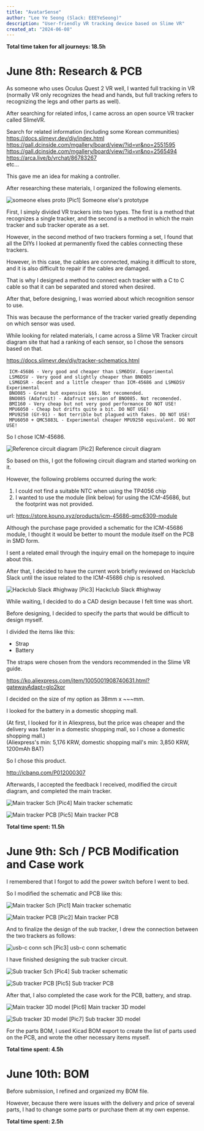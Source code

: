 ```yaml
---
title: "AvatarSense"
author: "Lee Ye Seong (Slack: EEEYeSeong)"
description: "User-friendly VR tracking device based on Slime VR"
created_at: "2024-06-08"
---
```


**Total time taken for all journeys: 18.5h**

# June 8th: Research & PCB

As someone who uses Oculus Quest 2 VR well, I wanted full tracking in VR (normally VR only recognizes the head and hands, but full tracking refers to recognizing the legs and other parts as well).

After searching for related infos, I came across an open source VR tracker called SlimeVR.

Search for related information (including some Korean communities)<br>
https://docs.slimevr.dev/diy/index.html<br>
https://gall.dcinside.com/mgallery/board/view/?id=vr&no=2551595<br>
https://gall.dcinside.com/mgallery/board/view/?id=vr&no=2565494<br>
https://arca.live/b/vrchat/86783267<br>
etc...

This gave me an idea for making a controller.

After researching these materials, I organized the following elements.

![someone elses proto](./assets/other_proto.png)
[Pic1] Someone else's prototype

First, I simply divided VR trackers into two types. The first is a method that recognizes a single tracker, and the second is a method in which the main tracker and sub tracker operate as a set.

However, in the second method of two trackers forming a set, I found that all the DIYs I looked at permanently fixed the cables connecting these trackers.

However, in this case, the cables are connected, making it difficult to store, and it is also difficult to repair if the cables are damaged.

That is why I designed a method to connect each tracker with a C to C cable so that it can be separated and stored when desired.

After that, before designing, I was worried about which recognition sensor to use.

This was because the performance of the tracker varied greatly depending on which sensor was used.

While looking for related materials, I came across a Slime VR Tracker circuit diagram site that had a ranking of each sensor, so I chose the sensors based on that.

https://docs.slimevr.dev/diy/tracker-schematics.html

```plain
 ICM-45686 - Very good and cheaper than LSM6DSV. Experimental
 LSM6DSV - Very good and slightly cheaper than BNO085
 LSM6DSR - decent and a little cheaper than ICM-45686 and LSM6DSV Experimental
 BNO085 - Great but expensive $$$. Not recomended.
 BNO085 (Adafruit) - Adafruit version of BNO085. Not recomended.
 BMI160 - Very cheap but not very good performance DO NOT USE!
 MPU6050 - Cheap but drifts quite a bit. DO NOT USE!
 MPU9250 (GY-91) - Not terrible but plagued with fakes. DO NOT USE!
 MPU6050 + QMC5883L - Experimental cheaper MPU9250 equivalent. DO NOT USE!
```

So I chose ICM-45686.

![Reference circuit diagram](./assets/ref_sch.png)
[Pic2] Reference circuit diagram

So based on this, I got the following circuit diagram and started working on it.

However, the following problems occurred during the work:

1. I could not find a suitable NTC when using the TP4056 chip
2. I wanted to use the module (link below) for using the ICM-45686, but the footprint was not provided.

url: https://store.kouno.xyz/products/icm-45686-qmc6309-module

Although the purchase page provided a schematic for the ICM-45686 module, I thought it would be better to mount the module itself on the PCB in SMD form.

I sent a related email through the inquiry email on the homepage to inquire about this.

After that, I decided to have the current work briefly reviewed on Hackclub Slack until the issue related to the ICM-45686 chip is resolved.

![Hackclub Slack #highway](./assets/slack_h1.png)
[Pic3] Hackclub Slack #highway

While waiting, I decided to do a CAD design because I felt time was short.

Before designing, I decided to specify the parts that would be difficult to design myself.

I divided the items like this:
- Strap
- Battery

The straps were chosen from the vendors recommended in the Slime VR guide.

https://ko.aliexpress.com/item/1005001908740631.html?gatewayAdapt=glo2kor

I decided on the size of my option as 38mm x ~~~mm.

I looked for the battery in a domestic shopping mall.

(At first, I looked for it in Aliexpress, but the price was cheaper and the delivery was faster in a domestic shopping mall, so I chose a domestic shopping mall.)<br>
(Aliexpress's min: 5,176 KRW, domestic shopping mall's min: 3,850 KRW, 1200mAh BAT)

So I chose this product.

http://icbanq.com/P012000307

Afterwards, I accepted the feedback I received, modified the circuit diagram, and completed the main tracker.

![Main tracker Sch](assets/sch_1.png)
[Pic4] Main tracker schematic

![Main tracker PCB](assets/pcb_1.png)
[Pic5] Main tracker PCB

**Total time spent: 11.5h**

# June 9th: Sch / PCB Modification and Case work

I remembered that I forgot to add the power switch before I went to bed.

So I modified the schematic and PCB like this:

![Main tracker Sch](assets/sch_2.png)
[Pic1] Main tracker schematic

![Main tracker PCB](assets/pcb_2.png)
[Pic2] Main tracker PCB

And to finalize the design of the sub tracker, I drew the connection between the two trackers as follows:

![usb-c conn sch](assets/sch_3.png)
[Pic3] usb-c conn schematic

I have finished designing the sub tracker circuit.

![Sub tracker Sch](assets/sch_4.png)
[Pic4] Sub tracker schematic

![Sub tracker PCB](assets/pcb_3.png)
[Pic5] Sub tracker PCB

After that, I also completed the case work for the PCB, battery, and strap.

![Main tracker 3D model](assets/cad_1.png)
[Pic6] Main tracker 3D model

![Sub tracker 3D model](assets/cad_2.png)
[Pic7] Sub tracker 3D model

For the parts BOM, I used Kicad BOM export to create the list of parts used on the PCB, and wrote the other necessary items myself.

**Total time spent: 4.5h**

# June 10th: BOM

Before submission, I refined and organized my BOM file.

However, because there were issues with the delivery and price of several parts, I had to change some parts or purchase them at my own expense.

**Total time spent: 2.5h**
